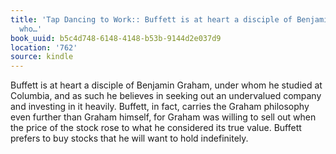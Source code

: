 ```yaml
---
title: 'Tap Dancing to Work:: Buffett is at heart a disciple of Benjamin Graham, under
  who…'
book_uuid: b5c4d748-6148-4148-b53b-9144d2e037d9
location: '762'
source: kindle
---
```


Buffett is at heart a disciple of Benjamin Graham, under whom he studied at Columbia, and as such he believes in seeking out an undervalued company and investing in it heavily. Buffett, in fact, carries the Graham philosophy even further than Graham himself, for Graham was willing to sell out when the price of the stock rose to what he considered its true value. Buffett prefers to buy stocks that he will want to hold indefinitely.